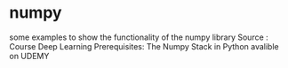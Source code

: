 # numpy
some examples to show the functionality of the numpy library
Source : Course Deep Learning Prerequisites: The Numpy Stack in Python avalible on UDEMY
